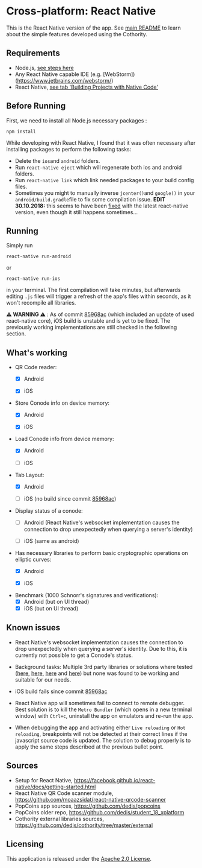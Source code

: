 #  Cross-platform: React Native

This is the React Native version of the app. See [main README](https://github.com/dedis/student_18_xps/blob/master/README.md) to learn about the simple features developed using the Cothority.

## Requirements
 - Node.js, [see steps here](https://nodejs.org/en/download/)
 - Any React Native capable IDE (e.g. [WebStorm])(https://www.jetbrains.com/webstorm/)
 - React Native, [see tab 'Building Projects with Native Code'](https://facebook.github.io/react-native/docs/getting-started.html)

## Before Running
First, we need to install all Node.js necessary packages :
```shell
npm install
```

While developing with React Native, I found that it was often necessary after installing packages to perform the following tasks:
 - Delete the ```ios```and ```android``` folders.
 - Run ```react-native eject```
which will regenerate both ios and android folders.
 - Run ```react-native link``` which link needed packages to your build config files.
 - Sometimes you might to manually inverse ```jcenter()```and ```google()``` in your ```android/build.gradle```file to fix some compilation issue. **EDIT 30.10.2018:** this seems to have been [fixed](https://github.com/react-native-community/react-native-share/pull/387) with the latest react-native version, even though it still happens sometimes...


## Running
Simply run
``` shell
react-native run-android
```
or
``` shell
react-native run-ios
```
in your terminal. The first compilation will take minutes, but afterwards editing ``.js`` files will trigger a refresh of the app's files within seconds, as it won't recompile all libraries.

 **⚠ WARNING ⚠** : As of commit [85968ac](https://github.com/dedis/student_18_xps/commit/85968ac2f4de837898fd564426ce50084146830b) (which included an update of used react-native core), iOS build is unstable and is yet to be fixed. The previously working implementations are still checked in the following section.

## What's working
 - QR Code reader:
   - [x] Android
   - [x] iOS


 - Store Conode info on device memory:
   - [x] Android
   - [x] iOS


 - Load Conode info from device memory:
   - [x] Android
   - [ ] iOS


 - Tab Layout:
   - [x] Android
   - [ ] iOS (no build since commit [85968ac](https://github.com/dedis/student_18_xps/commit/85968ac2f4de837898fd564426ce50084146830b))


 - Display status of a conode:
   - [ ] Android (React Native's websocket implementation causes the connection to drop unexpectedly when querying a server's identity)
   - [ ] iOS (same as android)


 - Has necessary libraries to perform basic cryptographic operations on elliptic curves:
   - [x] Android
   - [x] iOS


 - Benchmark (1000 Schnorr's signatures and verifications):
   - [x] Android (but on UI thread)
   - [x] iOS (but on UI thread)

## Known issues
 - React Native's websocket implementation causes the connection to drop unexpectedly when querying a server's identity. Due to this, it is currently not possible to get a Conode's status.

 - Background tasks: Multiple 3rd party libraries or solutions where tested ([here](https://github.com/devfd/react-native-workers), [here](https://medium.com/@inkdrop/a-simple-way-to-run-js-in-background-thread-on-react-native-8fff345576da), [here](https://github.com/jamesisaac/react-native-background-task) and [here](https://hackernoon.com/easy-os-background-tasks-in-react-native-bc4476c48b8a)) but none was found to be working and suitable for our needs.

 - iOS build fails since commit [85968ac](https://github.com/dedis/student_18_xps/commit/85968ac2f4de837898fd564426ce50084146830b)

 - React Native app will sometimes fail to connect to remote debugger. Best solution is to kill the ```Metro Bundler``` (which opens in a new terminal window) with ```Ctrl+c```, uninstall the app on emulators and re-run the app.

 - When debugging the app and activating either ```Live reloading``` or ```Hot reloading```, breakpoints will not be detected at their correct lines if the javascript source code is updated. The solution to debug properly is to apply the same steps described at the previous bullet point.

## Sources
 - Setup for React Native, https://facebook.github.io/react-native/docs/getting-started.html
 - React Native QR Code scanner module, https://github.com/moaazsidat/react-native-qrcode-scanner
 - PopCoins app sources, https://github.com/dedis/popcoins
 - PopCoins older repo, https://github.com/dedis/student_18_xplatform
 - Cothority external libraries sources, https://github.com/dedis/cothority/tree/master/external

## Licensing
This application is released under the [Apache 2.0 License](https://github.com/dedis/student_18_xps/blob/master/reactnative/LICENSE).
